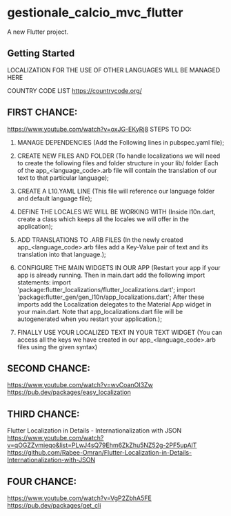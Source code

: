 # gestionale_calcio_mvc_flutter

A new Flutter project.

## Getting Started

LOCALIZATION FOR THE USE OF OTHER LANGUAGES WILL BE MANAGED HERE

COUNTRY CODE LIST
https://countrycode.org/

## FIRST CHANCE:

https://www.youtube.com/watch?v=oxJG-EKyRj8
STEPS TO DO:
1. MANAGE DEPENDENCIES (Add the Following lines in pubspec.yaml file);

2. CREATE NEW FILES AND FOLDER (To handle localizations we will need to create the following files and folder structure in your lib/ folder
Each of the app_<language_code>.arb file will contain the translation of our text to that particular language);

3. CREATE A L10.YAML LINE (This file will reference our language folder and default language file);

4. DEFINE THE LOCALES WE WILL BE WORKING WITH (Inside l10n.dart, create a class which keeps all the locales we will offer in the application);

5. ADD TRANSLATIONS TO .ARB FILES (In the newly created app_<language_code>.arb files add a Key-Value pair of text and its translation into that language.);

6. CONFIGURE THE MAIN WIDGETS IN OUR APP (Restart your app if your app is already running. Then in main.dart add the following import statements:
       import 'package:flutter_localizations/flutter_localizations.dart';
       import 'package:flutter_gen/gen_l10n/app_localizations.dart';
   After these imports add the Localization delegates to the Material App widget in your main.dart. Note that app_localizations.dart file will be autogenerated when you restart your application.);

7. FINALLY USE YOUR LOCALIZED TEXT IN YOUR TEXT WIDGET (You can access all the keys we have created in our app_<language_code>.arb files using the given syntax)


## SECOND CHANCE:
https://www.youtube.com/watch?v=wvCoanOI3Zw
https://pub.dev/packages/easy_localization

## THIRD CHANCE:
Flutter Localization in Details - Internationalization with JSON
https://www.youtube.com/watch?v=qOGZZvmieqo&list=PLwJ4sQ79Ehm6ZkZhu5NZ52g-2PF5upAlT
https://github.com/Rabee-Omran/Flutter-Localization-in-Details-Internationalization-with-JSON

## FOUR CHANCE:
https://www.youtube.com/watch?v=VgP2ZbhA5FE
https://pub.dev/packages/get_cli


